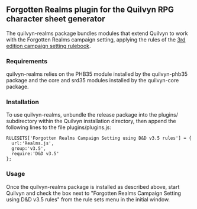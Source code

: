 ## Forgotten Realms plugin for the Quilvyn RPG character sheet generator

The quilvyn-realms package bundles modules that extend Quilvyn to work with
the Forgotten Realms campaign setting, applying the rules of the
<a href="https://www.drivethrurpg.com/product/28729/Forgotten-Realms-Campaign-Setting-3e">3rd edition campaign setting rulebook</a>.

### Requirements

quilvyn-realms relies on the PHB35 module installed by the quilvyn-phb35
package and the core and srd35 modules installed by the quilvyn-core package.

### Installation

To use quilvyn-realms, unbundle the release package into the plugins/
subdirectory within the Quilvyn installation directory, then append the
following lines to the file plugins/plugins.js:

    RULESETS['Forgotten Realms Campaign Setting using D&D v3.5 rules'] = {
      url:'Realms.js',
      group:'v3.5',
      require:'D&D v3.5'
    };

### Usage

Once the quilvyn-realms package is installed as described above, start Quilvyn
and check the box next to "Forgotten Realms Campaign Setting using D&D v3.5
rules" from the rule sets menu in the initial window.
